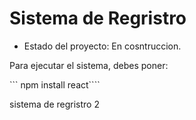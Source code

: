 <h1> Sistema de Regristro </h1>

- Estado del proyecto: En cosntruccion. 

Para ejecutar el sistema, debes poner: 

``` npm install react````

sistema de regristro 2 
